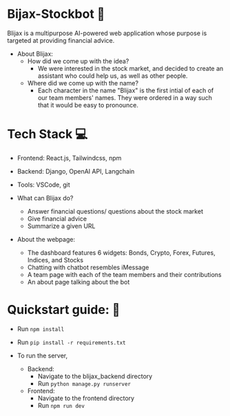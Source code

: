 # Bijax-Stockbot 🤖

Blijax is a multipurpose AI-powered web application whose purpose is targeted at providing financial advice.
- About Blijax:
    - How did we come up with the idea?
        - We were interested in the stock market, and decided to create an assistant who could help us, as well as other people.
    - Where did we come up with the name?
        - Each character in the name "Blijax" is the first intial of each of our team members' names. They were ordered in a way such that it would be easy to pronounce.

# Tech Stack 💻

- Frontend: React.js, Tailwindcss, npm 
- Backend: Django, OpenAI API, Langchain 
- Tools: VSCode, git 

- What can Blijax do?
    - Answer financial questions/ questions about the stock market
    - Give financial advice
    - Summarize a given URL
- About the webpage:
    - The dashboard features 6 widgets: Bonds, Crypto, Forex, Futures, Indices, and Stocks
    - Chatting with chatbot resembles iMessage
    - A team page with each of the team members and their contributions
    - An about page talking about the bot


# Quickstart guide: 🚀
- Run ```npm install```
- Run ```pip install -r requirements.txt```
    
- To run the server,
    - Backend:
        - Navigate to the blijax_backend directory
        - Run ```python manage.py runserver```
    - Frontend:
        - Navigate to the frontend directory
        - Run ```npm run dev```
